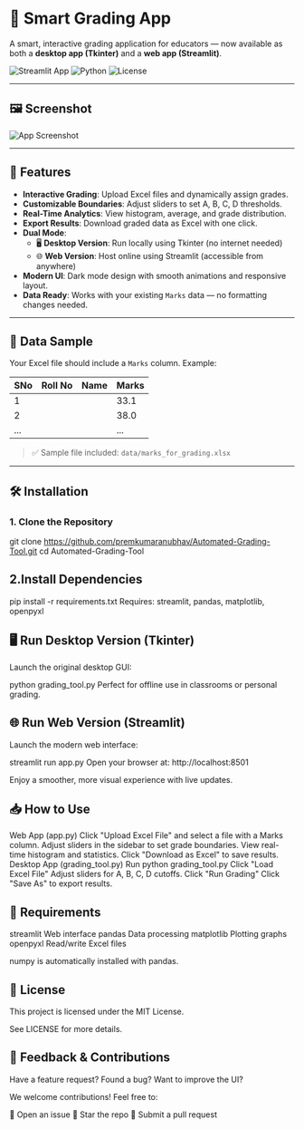 # 🎯 Smart Grading App

A smart, interactive grading application for educators — now available as both a **desktop app (Tkinter)** and a **web app (Streamlit)**.

![Streamlit App](https://img.shields.io/badge/Streamlit-FF4B4B?logo=streamlit&logoColor=white)
![Python](https://img.shields.io/badge/Python-3776AB?logo=python&logoColor=white)
![License](https://img.shields.io/badge/License-MIT-blue)

---

## 🖼️ Screenshot

![App Screenshot](screenshots/Screenshot.png)

---

## 🚀 Features

- **Interactive Grading**: Upload Excel files and dynamically assign grades.
- **Customizable Boundaries**: Adjust sliders to set A, B, C, D thresholds.
- **Real-Time Analytics**: View histogram, average, and grade distribution.
- **Export Results**: Download graded data as Excel with one click.
- **Dual Mode**:
  - 🖥️ **Desktop Version**: Run locally using Tkinter (no internet needed)
  - 🌐 **Web Version**: Host online using Streamlit (accessible from anywhere)
- **Modern UI**: Dark mode design with smooth animations and responsive layout.
- **Data Ready**: Works with your existing `Marks` data — no formatting changes needed.

---

## 📁 Data Sample

Your Excel file should include a `Marks` column. Example:

| SNo | Roll No | Name | Marks |
|-----|---------|------|-------|
| 1   |         |      | 33.1  |
| 2   |         |      | 38.0  |
| ... |         |      | ...   |

> ✅ Sample file included: `data/marks_for_grading.xlsx`

---

## 🛠️ Installation

### 1. Clone the Repository
git clone https://github.com/premkumaranubhav/Automated-Grading-Tool.git
cd Automated-Grading-Tool

## 2.Install Dependencies

pip install -r requirements.txt
Requires: streamlit, pandas, matplotlib, openpyxl 

## 🖥️ Run Desktop Version (Tkinter)
Launch the original desktop GUI:

python grading_tool.py
Perfect for offline use in classrooms or personal grading. 

## 🌐 Run Web Version (Streamlit)
Launch the modern web interface:

streamlit run app.py
Open your browser at: http://localhost:8501

Enjoy a smoother, more visual experience with live updates. 

## 📥 How to Use
Web App (app.py)
Click "Upload Excel File" and select a file with a Marks column.
Adjust sliders in the sidebar to set grade boundaries.
View real-time histogram and statistics.
Click "Download as Excel" to save results.
Desktop App (grading_tool.py)
Run python grading_tool.py
Click "Load Excel File"
Adjust sliders for A, B, C, D cutoffs.
Click "Run Grading"
Click "Save As" to export results.

## 🧩 Requirements
streamlit
Web interface
pandas
Data processing
matplotlib
Plotting graphs
openpyxl
Read/write Excel files

numpy is automatically installed with pandas. 

## 📄 License
This project is licensed under the MIT License.

See LICENSE for more details.

## 💬 Feedback & Contributions
Have a feature request? Found a bug? Want to improve the UI?

We welcome contributions! Feel free to:

🐛 Open an issue
🌟 Star the repo
🔁 Submit a pull request
